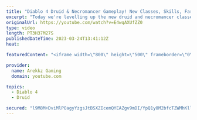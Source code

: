 ```yaml
---
title: "Diablo 4 Druid & Necromancer Gameplay! New Classes, Skills, Farming & Grinding (Diablo 4 Open Beta)"
excerpt: "Today we're levelling up the new druid and necromancer classes in co-op multiplayer so we can as powerful as possible and test ..."
originalUrl: https://youtube.com/watch?v=E4wqAXUfZZ0
type: video
length: PT3H37M27S
publishedDateTime: 2023-03-24T13:41:12Z
heat: 

featuredContent: "<iframe width=\"800\" height=\"500\" frameborder=\"0\" src=\"https://www.youtube.com/embed/E4wqAXUfZZ0\" allow=\"accelerometer; autoplay; encrypted-media; gyroscope; picture-in-picture\" allowfullscreen></iframe>"

provider:
  name: Arekkz Gaming
  domain: youtube.com

topics:
  - Diablo 4
  - Druid

secured: "l9M8M+DviMlPOagyYzgsJtBSXZIcemQYEAZgv9mDI/YpQ1y0M2bfcTZWMhKlliXeEWLMzoucnlD+qk7GdVl9fKnMhCJHRft4a5tomE3bcyygOclFEasvXMP1iM+IPUsm5MPT3jJaI+qfR7iPHe3i2Q4wTsvDMB8B7Fi85ucFzsxKJwc6v7rAQKwx8mbejYpB+IcBxbH2fXqBEmxctBQHE3i9MvqFnXq487h1ZXbvqrhv60YlgvyFR/f7pNPif85R/AncUG5y99+1QQBW/6PMgD3LkNpQjOCA5WMsWs5Sf0raANuMSCan3rgi5yLP/qhzl/4t0f4JF/x5H1B1LjnxjtFCz5uPCq6pbxVJsRXful0l/g1qlxkAuftd9sanIiZ0/H9QktFIVAlR/VkAxoOumhkRpynmPKpMRC3jOvfPMs0=;zIArXt7jrT7PonusuOi2dQ=="
---
```


